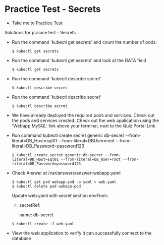 # Practice Test - Secrets
  - Take me to [Practice Test](https://kodekloud.com/courses/539883/lectures/9816645)

Solutions for pracice test - Secrets
- Run the command 'kubectl get secrets' and count the number of pods.
  ```
  $ kubectl get secrets
  ```
- Run the command 'kubectl get secrets' and look at the DATA field
  ```
  $ kubectl get secrets
  ```
- Run the command 'kubectl describe secret'
  ```
  $ kubectl describe secret
  ```
- Run the command 'kubectl describe secret'
  ```
  $ kubectl describe secret
  ```
- We have already deployed the required pods and services. Check out the pods and services created. Check out the web application using the 'Webapp MySQL' link above your terminal, next to the Quiz Portal Link.

- Run command kubectl create secret generic db-secret --from-literal=DB_Host=sql01 --from-literal=DBUser=root --from-literal=DB_Password=password123
  ```
  $ kubectl create secret generic db-secret --from-literal=DB_Host=sql01 --from-literal=DB_User=root --from-literal=DB_Password=password123
  ```
- Check Answer at /var/answers/answer-webapp.yaml
  ```
  $ kubectl get pod webapp-pod -o yaml > web.yaml
  $ kubectl delete pod webapp-pod
  ```
  Update web.yaml with secret section
  envFrom:
  
  - secretRef:
  
      name: db-secret
  ```
  $ kubectl create -f web.yaml
  ```
- View the web application to verify it can successfully connect to the database




